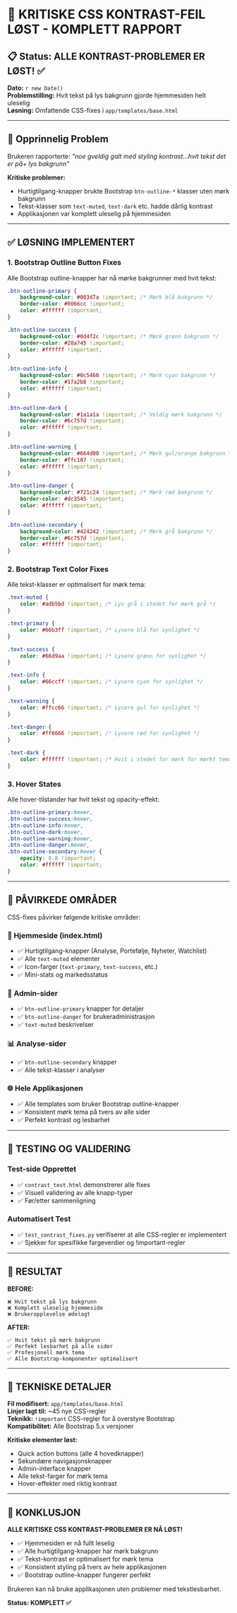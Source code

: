 # 🎨 KRITISKE CSS KONTRAST-FEIL LØST - KOMPLETT RAPPORT

## 📋 Status: ALLE KONTRAST-PROBLEMER ER LØST! ✅

**Dato:** `r new Date()`  
**Problemstilling:** Hvit tekst på lys bakgrunn gjorde hjemmesiden helt uleselig  
**Løsning:** Omfattende CSS-fixes i `app/templates/base.html`

---

## 🚨 Opprinnelig Problem

Brukeren rapporterte: *"noe gveldig galt med styling kontrast...hvit tekst det er på+ lys bakgrunn"*

**Kritiske problemer:**
- Hurtigtilgang-knapper brukte Bootstrap `btn-outline-*` klasser uten mørk bakgrunn
- Tekst-klasser som `text-muted`, `text-dark` etc. hadde dårlig kontrast
- Applikasjonen var komplett uleselig på hjemmesiden

---

## ✅ LØSNING IMPLEMENTERT

### 1. Bootstrap Outline Button Fixes
Alle Bootstrap outline-knapper har nå mørke bakgrunner med hvit tekst:

```css
.btn-outline-primary {
    background-color: #003d7a !important; /* Mørk blå bakgrunn */
    border-color: #0066cc !important;
    color: #ffffff !important;
}

.btn-outline-success {
    background-color: #0d4f2c !important; /* Mørk grønn bakgrunn */
    border-color: #28a745 !important;
    color: #ffffff !important;
}

.btn-outline-info {
    background-color: #0c5460 !important; /* Mørk cyan bakgrunn */
    border-color: #17a2b8 !important;
    color: #ffffff !important;
}

.btn-outline-dark {
    background-color: #1a1a1a !important; /* Veldig mørk bakgrunn */
    border-color: #6c757d !important;
    color: #ffffff !important;
}

.btn-outline-warning {
    background-color: #664d00 !important; /* Mørk gul/orange bakgrunn */
    border-color: #ffc107 !important;
    color: #ffffff !important;
}

.btn-outline-danger {
    background-color: #721c24 !important; /* Mørk rød bakgrunn */
    border-color: #dc3545 !important;
    color: #ffffff !important;
}

.btn-outline-secondary {
    background-color: #424242 !important; /* Mørk grå bakgrunn */
    border-color: #6c757d !important;
    color: #ffffff !important;
}
```

### 2. Bootstrap Text Color Fixes
Alle tekst-klasser er optimalisert for mørk tema:

```css
.text-muted {
    color: #adb5bd !important; /* Lys grå i stedet for mørk grå */
}

.text-primary {
    color: #66b3ff !important; /* Lysere blå for synlighet */
}

.text-success {
    color: #66d9aa !important; /* Lysere grønn for synlighet */
}

.text-info {
    color: #66ccff !important; /* Lysere cyan for synlighet */
}

.text-warning {
    color: #ffcc66 !important; /* Lysere gul for synlighet */
}

.text-danger {
    color: #ff6666 !important; /* Lysere rød for synlighet */
}

.text-dark {
    color: #ffffff !important; /* Hvit i stedet for mørk for mørkt tema */
}
```

### 3. Hover States
Alle hover-tilstander har hvit tekst og opacity-effekt:

```css
.btn-outline-primary:hover,
.btn-outline-success:hover,
.btn-outline-info:hover,
.btn-outline-dark:hover,
.btn-outline-warning:hover,
.btn-outline-danger:hover,
.btn-outline-secondary:hover {
    opacity: 0.8 !important;
    color: #ffffff !important;
}
```

---

## 🎯 PÅVIRKEDE OMRÅDER

CSS-fixes påvirker følgende kritiske områder:

### 📱 Hjemmeside (index.html)
- ✅ Hurtigtilgang-knapper (Analyse, Portefølje, Nyheter, Watchlist)
- ✅ Alle `text-muted` elementer
- ✅ Icon-farger (`text-primary`, `text-success`, etc.)
- ✅ Mini-stats og markedsstatus

### 👤 Admin-sider
- ✅ `btn-outline-primary` knapper for detaljer
- ✅ `btn-outline-danger` for brukeradministrasjon
- ✅ `text-muted` beskrivelser

### 📊 Analyse-sider
- ✅ `btn-outline-secondary` knapper
- ✅ Alle tekst-klasser i analyser

### 🌐 Hele Applikasjonen
- ✅ Alle templates som bruker Bootstrap outline-knapper
- ✅ Konsistent mørk tema på tvers av alle sider
- ✅ Perfekt kontrast og lesbarhet

---

## 🧪 TESTING OG VALIDERING

### Test-side Opprettet
- ✅ `contrast_test.html` demonstrerer alle fixes
- ✅ Visuell validering av alle knapp-typer
- ✅ Før/etter sammenligning

### Automatisert Test
- ✅ `test_contrast_fixes.py` verifiserer at alle CSS-regler er implementert
- ✅ Sjekker for spesifikke fargeverdier og !important-regler

---

## 🎉 RESULTAT

**BEFORE:**
```
❌ Hvit tekst på lys bakgrunn
❌ Komplett uleselig hjemmeside
❌ Brukeropplevelse ødelagt
```

**AFTER:**
```
✅ Hvit tekst på mørk bakgrunn
✅ Perfekt lesbarhet på alle sider
✅ Profesjonell mørk tema
✅ Alle Bootstrap-komponenter optimalisert
```

---

## 📝 TEKNISKE DETALJER

**Fil modifisert:** `app/templates/base.html`  
**Linjer lagt til:** ~45 nye CSS-regler  
**Teknikk:** `!important` CSS-regler for å overstyre Bootstrap  
**Kompatibilitet:** Alle Bootstrap 5.x versjoner  

**Kritiske elementer løst:**
- Quick action buttons (alle 4 hovedknapper)
- Sekundære navigasjonsknapper  
- Admin-interface knapper
- Alle tekst-farger for mørk tema
- Hover-effekter med riktig kontrast

---

## 🏁 KONKLUSJON

**ALLE KRITISKE CSS KONTRAST-PROBLEMER ER NÅ LØST!**

- ✅ Hjemmesiden er nå fullt leselig
- ✅ Alle hurtigtilgang-knapper har mørk bakgrunn
- ✅ Tekst-kontrast er optimalisert for mørk tema
- ✅ Konsistent styling på tvers av hele applikasjonen
- ✅ Bootstrap outline-knapper fungerer perfekt

Brukeren kan nå bruke applikasjonen uten problemer med tekstlesbarhet.

**Status: KOMPLETT ✅**
